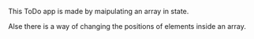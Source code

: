 This ToDo app is made by maipulating an array in state.

Alse there is a way of changing the positions of elements inside an array.
